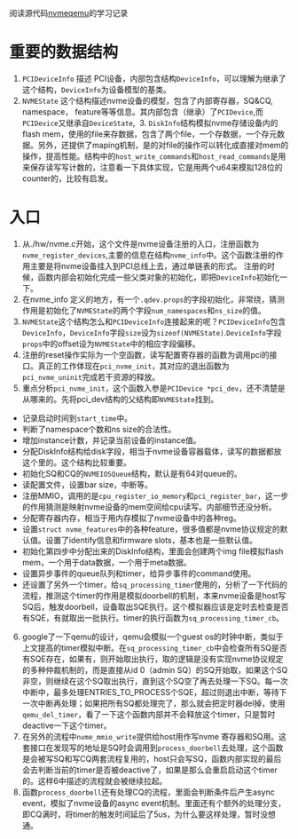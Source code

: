 阅读源代码[nvmeqemu](../../nvmeqemu)的学习记录

# 重要的数据结构

  1. `PCIDeviceInfo` 描述 PCI设备，内部包含结构`DeviceInfo`，可以理解为继承了这个结构，`DeviceInfo`为设备模型的基类。
  2. `NVMEState` 这个结构描述nvme设备的模型，包含了内部寄存器，SQ&CQ, namespace， feature等等信息。其内部包含（继承）了`PCIDevice`,而`PCIDevice`又继承自`DeviceState`,
  3. `DiskInfo`结构模拟nvme存储设备内的flash mem，使用的file来存数据，包含了两个file，一个存数据，一个存元数据。另外，还提供了maping机制，是的对file的操作可以转化成直接对mem的操作，提高性能。结构中的`host_write_commands`和`host_read_commands`是用来保存读写写计数的，注意看一下具体实现，它是用两个u64来模拟128位的counter的，比较有启发。

# 入口
  1. 从./hw/nvme.c开始，这个文件是nvme设备注册的入口，注册函数为`nvme_register_devices`,主要的信息在结构`nvme_info`中。这个函数注册的作用主要是将nvme设备挂入到PCI总线上去，通过单链表的形式。 注册的时候，函数内部会初始化完成一些父类对象的初始化，即把`DeviceInfo`初始化一下。
  2. 在nvme_info 定义的地方，有一个`.qdev.props`的字段初始化，非常绕，猜测作用是初始化了`NVMEState`的两个字段`num_namespaces`和`ns_size`的值。
  3. `NVMEState`这个结构怎么和`PCIDeviceInfo`连接起来的呢？`PCIDeviceInfo`包含 `DeviceInfo`，`DeviceInfo`字段`size`设为`sizeof(NVMEState)`.`DeviceInfo`字段`props`中的offset设为`NVMEState`中的相应字段偏移。
  4. 注册的reset操作实际为一个空函数，读写配置寄存器的函数为调用pci的接口。真正的工作体现在`pci_nvme_init`，其对应的退出函数为`pci_nvme_uninit`完成若干资源的释放。
  5. 重点分析`pci_nvme_init`，这个函数入参是`PCIDevice *pci_dev`，还不清楚是从哪来的。先将pci_dev结构的父结构即`NVMEState`找到。

 * 记录启动时间到`start_time`中。
 * 判断了namespace个数和ns size的合法性。
 * 增加instance计数，并记录当前设备的instance值。
 * 分配DiskInfo结构给disk字段，相当于nvme设备容器载体，读写的数据都放这个里的。这个结构比较重要。
 * 初始化SQ和CQ的`NVMEIOSQueue`结构，默认是有64对queue的。
 * 读配置文件，设置bar size，中断等。
 * 注册MMIO，调用的是`cpu_register_io_memory`和`pci_register_bar`，这一步的作用猜测是映射nvme设备的mem空间给cpu读写。内部细节还没分析。
 * 分配寄存器内存，相当于用内存模拟了nvme设备中的各种reg。
 * 设置`struct nvme_features`中的各种feature，很多值都是nvme协议规定的默认值。设置了identify信息和firmware slots，基本也是一些默认值。
 * 初始化第四步中分配出来的DiskInfo结构，里面会创建两个img file模拟flash mem，一个用于data数据，一个用于meta数据。
 * 设置异步事件的queue队列和timer，给异步事件的command使用。
 * 还设置了另外一个timer，给`sq_processing_timer`使用的，分析了一下代码的流程，推测这个timer的作用是模拟doorbell的机制，本来nvme设备是host写SQ后，触发doorbell，设备取出SQE执行。这个模拟器应该是定时去检查是否有SQE，有就取出一批执行。timer的执行函数为`sq_processing_timer_cb`。
  
 6. google了一下qemu的设计，qemu会模拟一个guest os的时钟中断，类似于上文提高的timer模拟中断。在`sq_processing_timer_cb`中会检查所有SQ是否有SQE存在，如果有，则开始取出执行，取的逻辑是没有实现nvme协议规定的多种仲裁机制的，而是直接从id 0（admin SQ）的SQ开始取，如果这个SQ非空，则继续在这个SQ取出执行，直到这个SQ空了再去处理一下SQ。每一次中断中，最多处理ENTRIES_TO_PROCESS个SQE，超过则退出中断，等待下一次中断再处理；如果把所有SQ都处理完了，那么就会把定时器del掉，使用`qemu_del_timer`，看了一下这个函数内部并不会释放这个timer，只是暂时deactive一下这个timer。 
 7. 在另外的流程中`nvme_mmio_write`提供给host用作写nvme 寄存器和SQ用。这套接口在发现写的地址是SQ时会调用到`process_doorbell`去处理，这个函数是会被写SQ和写CQ两套流程复用的，host只会写SQ，函数内部实现的最后会去判断当前的timer是否被deactive了，如果是那么会重启启动这个timer的。这样6中描述的流程就会被继续拉起。
 8. 函数`process_doorbell`还有处理CQ的流程，里面会判断条件后产生async event，模拟了nvme设备的async event机制。里面还有个额外的处理分支，即CQ满时，将timer的触发时间延后了5us，为什么要这样处理，暂时没想通。
